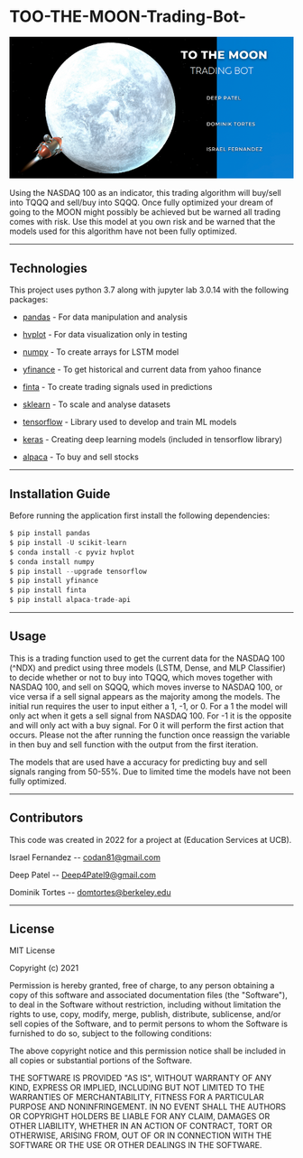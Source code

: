 # TOO-THE-MOON-Trading-Bot-



![to_the_moon](images/to_the_moon.jpg)



Using the NASDAQ 100 as an indicator, this trading algorithm will buy/sell into TQQQ and sell/buy into SQQQ. Once fully optimized your dream of going to the MOON might possibly be achieved but be warned all trading comes with risk. Use this model at you own risk and be warned that the models used for this algorithm have not been fully optimized.

---
## Technologies

This project uses python 3.7 along with jupyter lab 3.0.14 with the following packages:


* [pandas](https://github.com/pandas-dev/pandas) - For data manipulation and analysis

* [hvplot](https://hvplot.holoviz.org/) - For data visualization only in testing

* [numpy](https://numpy.org/) - To create arrays for LSTM model

* [yfinance](https://pypi.org/project/yfinance/) - To get historical and current data from yahoo finance

* [finta](https://github.com/peerchemist/finta) - To create trading signals used in predictions

* [sklearn](https://scikit-learn.org/stable/) - To scale and analyse datasets

* [tensorflow](https://www.tensorflow.org/) - Library used to develop and train ML models

* [keras](https://keras.io/) - Creating deep learning models (included in tensorflow library)

* [alpaca](https://pypi.org/project/alpaca-trade-api/) - To buy and sell stocks

---
## Installation Guide

Before running the application first install the following dependencies:

```python
$ pip install pandas
$ pip install -U scikit-learn
$ conda install -c pyviz hvplot
$ conda install numpy
$ pip install --upgrade tensorflow
$ pip install yfinance
$ pip install finta
$ pip install alpaca-trade-api

```

---
## Usage

This is a trading function used to get the current data for the NASDAQ 100 (^NDX) and predict using three models (LSTM, Dense, and MLP Classifier) to decide whether or not to buy into TQQQ, which moves together with NASDAQ 100, and sell on SQQQ, which moves inverse to NASDAQ 100, or vice versa if a sell signal appears as the majority among the models. The initial run requires the user to input either a 1, -1, or 0. For a 1 the model will only act when it gets a sell signal from NASDAQ 100. For -1 it is the opposite and will only act with a buy signal. For 0 it will perform the first action that occurs. Please not the after running the function once reassign the variable in then buy and sell function with the output from the first iteration.

The models that are used have a accuracy for predicting buy and sell signals ranging from 50-55%. Due to limited time the models have not been fully optimized. 

---
## Contributors
This code was created in 2022 for a project at (Education Services at UCB). 

Israel Fernandez -- codan81@gmail.com

Deep Patel -- Deep4Patel9@gmail.com

Dominik Tortes -- domtortes@berkeley.edu

---
## License
MIT License

Copyright (c) 2021  

Permission is hereby granted, free of charge, to any person obtaining a copy
of this software and associated documentation files (the "Software"), to deal
in the Software without restriction, including without limitation the rights
to use, copy, modify, merge, publish, distribute, sublicense, and/or sell
copies of the Software, and to permit persons to whom the Software is
furnished to do so, subject to the following conditions:

The above copyright notice and this permission notice shall be included in all
copies or substantial portions of the Software.

THE SOFTWARE IS PROVIDED "AS IS", WITHOUT WARRANTY OF ANY KIND, EXPRESS OR
IMPLIED, INCLUDING BUT NOT LIMITED TO THE WARRANTIES OF MERCHANTABILITY,
FITNESS FOR A PARTICULAR PURPOSE AND NONINFRINGEMENT. IN NO EVENT SHALL THE
AUTHORS OR COPYRIGHT HOLDERS BE LIABLE FOR ANY CLAIM, DAMAGES OR OTHER
LIABILITY, WHETHER IN AN ACTION OF CONTRACT, TORT OR OTHERWISE, ARISING FROM,
OUT OF OR IN CONNECTION WITH THE SOFTWARE OR THE USE OR OTHER DEALINGS IN THE
SOFTWARE.
